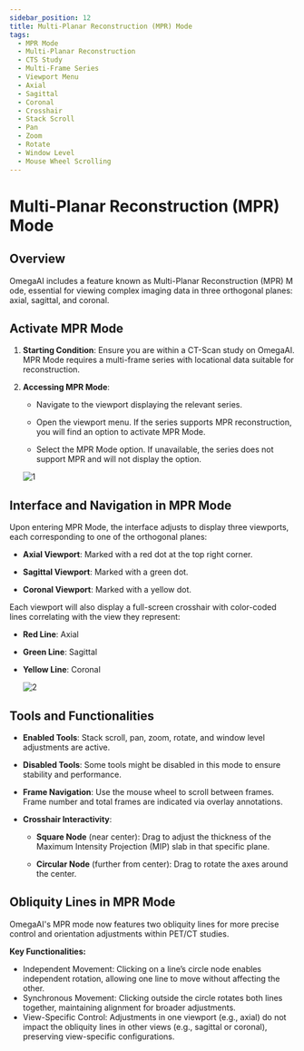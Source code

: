 ```yaml
---
sidebar_position: 12
title: Multi-Planar Reconstruction (MPR) Mode 
tags:
  - MPR Mode
  - Multi-Planar Reconstruction
  - CTS Study
  - Multi-Frame Series
  - Viewport Menu
  - Axial
  - Sagittal
  - Coronal
  - Crosshair
  - Stack Scroll
  - Pan
  - Zoom
  - Rotate
  - Window Level
  - Mouse Wheel Scrolling
---
```

# Multi-Planar Reconstruction (MPR) Mode

## Overview

OmegaAI includes a feature known as Multi-Planar Reconstruction (MPR) M
ode, essential for viewing complex imaging data in three orthogonal
planes: axial, sagittal, and coronal.

## Activate MPR Mode

1.  **Starting Condition**: Ensure you are within a CT-Scan study on
    OmegaAI. MPR Mode requires a multi-frame series with locational data
    suitable for reconstruction.

2.  **Accessing MPR Mode**:

    - Navigate to the viewport displaying the relevant series.

    - Open the viewport menu. If the series supports MPR reconstruction,
      you will find an option to activate MPR Mode.

    - Select the MPR Mode option. If unavailable, the series does not
      support MPR and will not display the option.

    ![1](./img/MPR1.png)

## Interface and Navigation in MPR Mode

Upon entering MPR Mode, the interface adjusts to display three
viewports, each corresponding to one of the orthogonal planes:

- **Axial Viewport**: Marked with a red dot at the top right corner.

- **Sagittal Viewport**: Marked with a green dot.

- **Coronal Viewport**: Marked with a yellow dot.

Each viewport will also display a full-screen crosshair with color-coded
lines correlating with the view they represent:

- **Red Line**: Axial

- **Green Line**: Sagittal

- **Yellow Line**: Coronal

  ![2](./img/MPR2.png)

## Tools and Functionalities

- **Enabled Tools**: Stack scroll, pan, zoom, rotate, and window level
  adjustments are active.

- **Disabled Tools**: Some tools might be disabled in this mode to
  ensure stability and performance.

- **Frame Navigation**: Use the mouse wheel to scroll between frames.
  Frame number and total frames are indicated via overlay annotations.

- **Crosshair Interactivity**:

  - **Square Node** (near center): Drag to adjust the thickness of the
    Maximum Intensity Projection (MIP) slab in that specific plane.

  - **Circular Node** (further from center): Drag to rotate the axes
    around the center.

## Obliquity Lines in MPR Mode

OmegaAI's MPR mode now features two obliquity lines for more precise control and orientation adjustments within PET/CT studies.

**Key Functionalities:**

  - Independent Movement: Clicking on a line’s circle node enables independent rotation, allowing one line to move without affecting the other.
  - Synchronous Movement: Clicking outside the circle rotates both lines together, maintaining alignment for broader adjustments.
  - View-Specific Control: Adjustments in one viewport (e.g., axial) do not impact the obliquity lines in other views (e.g., sagittal or coronal), preserving view-specific configurations.
